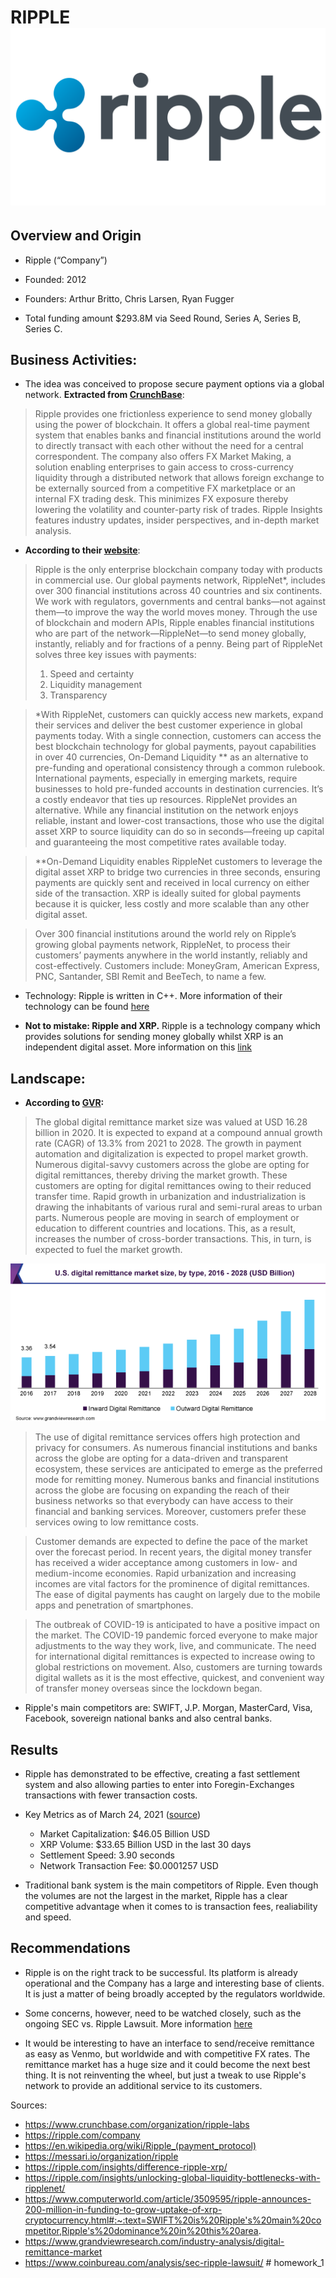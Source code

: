 # RIPPLE ![logo](images/Ripple-Logo.png)

## Overview and Origin

* Ripple (“Company”)

* Founded: 2012

* Founders: Arthur Britto, Chris Larsen, Ryan Fugger

* Total funding amount $293.8M via Seed Round, Series A, Series B, Series C.


## Business Activities:

* The idea was conceived to propose secure payment options via a global network. **Extracted from [CrunchBase](https://www.crunchbase.com/organization/ripple-labs)**:

> Ripple provides one frictionless experience to send money globally using the power of blockchain. It offers a global real-time payment system that enables banks and financial institutions around the world to directly transact with each other without the need for a central correspondent. 
The company also offers FX Market Making, a solution enabling enterprises to gain access to cross-currency liquidity through a distributed network that allows foreign exchange to be externally sourced from a competitive FX marketplace or an internal FX trading desk. This minimizes FX exposure thereby lowering the volatility and counter-party risk of trades. Ripple Insights features industry updates, insider perspectives, and in-depth market analysis.

* **According to their [website](https://ripple.com/faq#)**: 

> Ripple is the only enterprise blockchain company today with products in commercial use. Our global payments network, RippleNet*, includes over 300 financial institutions across 40 countries and six continents. We work with regulators, governments and central banks—not against them—to improve the way the world moves money.
Through the use of blockchain and modern APIs, Ripple enables financial institutions who are part of the network—RippleNet—to send money globally, instantly, reliably and for fractions of a penny. Being part of RippleNet solves three key issues with payments:
>    1. Speed and certainty
>    2. Liquidity management
>    3. Transparency

> *With RippleNet, customers can quickly access new markets, expand their services and deliver the best customer experience in global payments today. With a single connection, customers can access the best blockchain technology for global payments, payout capabilities in over 40 currencies, On-Demand Liquidity ** as an alternative to pre-funding and operational consistency through a common rulebook.
> International payments, especially in emerging markets, require businesses to hold pre-funded accounts in destination currencies. It’s a costly endeavor that ties up resources. RippleNet provides an alternative. While any financial institution on the network enjoys reliable, instant and lower-cost transactions, those who use the digital asset XRP to source liquidity can do so in seconds—freeing up capital and guaranteeing the most competitive rates available today.

> **On-Demand Liquidity enables RippleNet customers to leverage the digital asset XRP to bridge two currencies in three seconds, ensuring payments are quickly sent and received in local currency on either side of the transaction. XRP is ideally suited for global payments because it is quicker, less costly and more scalable than any other digital asset.

>Over 300 financial institutions around the world rely on Ripple’s growing global payments network, RippleNet, to process their customers’ payments anywhere in the world instantly, reliably and cost-effectively. Customers include: MoneyGram, American Express, PNC, Santander, SBI Remit and BeeTech, to name a few.

* Technology: Ripple is written in C++. More information of their technology can be found [here](https://github.com/ripple)

* **Not to mistake: Ripple and XRP.** Ripple is a technology company which provides solutions for sending money globally whilst XRP is an independent digital asset. More information on this [link](https://ripple.com/insights/difference-ripple-xrp/)


## Landscape:
* **According to [GVR](https://www.grandviewresearch.com/industry-analysis/digital-remittance-market):**
> The global digital remittance market size was valued at USD 16.28 billion in 2020. It is expected to expand at a compound annual growth rate (CAGR) of 13.3% from 2021 to 2028. The growth in payment automation and digitalization is expected to propel market growth. Numerous digital-savvy customers across the globe are opting for digital remittances, thereby driving the market growth. These customers are opting for digital remittances owing to their reduced transfer time. Rapid growth in urbanization and industrialization is drawing the inhabitants of various rural and semi-rural areas to urban parts. Numerous people are moving in search of employment or education to different countries and locations. This, as a result, increases the number of cross-border transactions. This, in turn, is expected to fuel the market growth.

![Remittance](/images/remittance.png)

> The use of digital remittance services offers high protection and privacy for consumers. As numerous financial institutions and banks across the globe are opting for a data-driven and transparent ecosystem, these services are anticipated to emerge as the preferred mode for remitting money. Numerous banks and financial institutions across the globe are focusing on expanding the reach of their business networks so that everybody can have access to their financial and banking services. Moreover, customers prefer these services owing to low remittance costs.

> Customer demands are expected to define the pace of the market over the forecast period. In recent years, the digital money transfer has received a wider acceptance among customers in low- and medium-income economies. Rapid urbanization and increasing incomes are vital factors for the prominence of digital remittances. The ease of digital payments has caught on largely due to the mobile apps and penetration of smartphones.

> The outbreak of COVID-19 is anticipated to have a positive impact on the market. The COVID-19 pandemic forced everyone to make major adjustments to the way they work, live, and communicate. The need for international digital remittances is expected to increase owing to global restrictions on movement. Also, customers are turning towards digital wallets as it is the most effective, quickest, and convenient way of transfer money overseas since the lockdown began.


* Ripple's main competitors are: SWIFT, J.P. Morgan, MasterCard, Visa, Facebook, sovereign national banks and also central banks.



## Results
* Ripple has demonstrated to be effective, creating a fast settlement system and also allowing parties to enter into Foregin-Exchanges transactions with fewer transaction costs.

* Key Metrics as of March 24, 2021 ([source](https://ripple.com/xrp/market-performance/))
    - Market Capitalization: $46.05 Billion USD
    - XRP Volume: $33.65 Billion USD in the last 30 days
    - Settlement Speed: 3.90 seconds
    - Network Transaction Fee: $0.0001257 USD

 * Traditional bank system is the main competitors of Ripple. Even though the volumes are not the largest in the market, Ripple has a clear competitive advantage when it comes to is transaction fees, realiability and speed.

## Recommendations
* Ripple is on the right track to be successful. Its platform is already operational and the Company has a large and interesting base of clients. It is just a matter of being broadly accepted by the regulators worldwide. 

* Some concerns, however, need to be watched closely, such as the ongoing SEC vs. Ripple Lawsuit. More information [here](https://www.coinbureau.com/analysis/sec-ripple-lawsuit/)

* It would be interesting to have an interface to send/receive remittance as easy as Venmo, but worldwide and with competitive FX rates. The remittance market has a huge size and it could become the next best thing. It is not reinventing the wheel, but just a tweak to use Ripple's network to provide an additional service to its customers. 


Sources:
- https://www.crunchbase.com/organization/ripple-labs
- https://ripple.com/company
- https://en.wikipedia.org/wiki/Ripple_(payment_protocol)
- https://messari.io/organization/ripple
- https://ripple.com/insights/difference-ripple-xrp/
- https://ripple.com/insights/unlocking-global-liquidity-bottlenecks-with-ripplenet/
- https://www.computerworld.com/article/3509595/ripple-announces-200-million-in-funding-to-grow-uptake-of-xrp-cryptocurrency.html#:~:text=SWIFT%20is%20Ripple's%20main%20competitor,Ripple's%20dominance%20in%20this%20area.
- https://www.grandviewresearch.com/industry-analysis/digital-remittance-market
- https://www.coinbureau.com/analysis/sec-ripple-lawsuit/ # homework_1